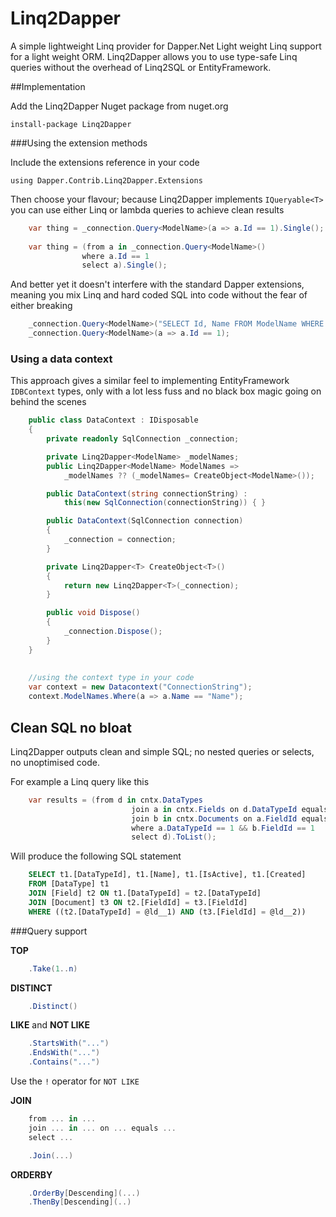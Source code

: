 # Linq2Dapper

A simple lightweight Linq provider for Dapper.Net
Light weight Linq support for a light weight ORM. Linq2Dapper allows you to use type-safe Linq queries without the overhead of Linq2SQL or EntityFramework.

##Implementation

Add the Linq2Dapper Nuget package from nuget.org

    install-package Linq2Dapper

###Using the extension methods

Include the extensions reference in your code

    using Dapper.Contrib.Linq2Dapper.Extensions

Then choose your flavour; because Linq2Dapper implements `IQueryable<T>` you can use either Linq or lambda queries to achieve clean results

```C#
    var thing = _connection.Query<ModelName>(a => a.Id == 1).Single();
    
    var thing = (from a in _connection.Query<ModelName>()
			    where a.Id == 1
			    select a).Single();
```

And better yet it doesn't interfere with the standard Dapper extensions, meaning you mix Linq and hard coded SQL into code without the fear of either breaking

```C#
    _connection.Query<ModelName>("SELECT Id, Name FROM ModelName WHERE Id = @Id", new { Id = 1});
    _connection.Query<ModelName>(a => a.Id == 1);
```


### Using a data context

This approach gives a similar feel to implementing EntityFramework `IDBContext` types, only with a lot less fuss and no black box magic going on behind the scenes

```C#
	public class DataContext : IDisposable
    {
        private readonly SqlConnection _connection;

        private Linq2Dapper<ModelName> _modelNames;
        public Linq2Dapper<ModelName> ModelNames => 
	        _modelNames ?? (_modelNames= CreateObject<ModelName>());

        public DataContext(string connectionString) : 
	        this(new SqlConnection(connectionString)) { }

        public DataContext(SqlConnection connection)
        {
            _connection = connection;
        }

        private Linq2Dapper<T> CreateObject<T>()
        {
            return new Linq2Dapper<T>(_connection);
        }

        public void Dispose()
        {
            _connection.Dispose();
        }
    }
    
    
    //using the context type in your code 
    var context = new Datacontext("ConnectionString");
    context.ModelNames.Where(a => a.Name == "Name");
```

## Clean SQL no bloat

Linq2Dapper outputs clean and simple SQL; no nested queries or selects, no unoptimised code.

For example a Linq query like this

```C#
    var results = (from d in cntx.DataTypes
                           join a in cntx.Fields on d.DataTypeId equals a.DataTypeId
                           join b in cntx.Documents on a.FieldId equals b.FieldId
                           where a.DataTypeId == 1 && b.FieldId == 1
                           select d).ToList();
```

Will produce the following SQL statement

```SQL
    SELECT t1.[DataTypeId], t1.[Name], t1.[IsActive], t1.[Created] 
    FROM [DataType] t1 
    JOIN [Field] t2 ON t1.[DataTypeId] = t2.[DataTypeId] 
    JOIN [Document] t3 ON t2.[FieldId] = t3.[FieldId] 
    WHERE ((t2.[DataTypeId] = @ld__1) AND (t3.[FieldId] = @ld__2))
```

###Query support

**TOP**

```C#
    .Take(1..n)
```

**DISTINCT**

```C#
    .Distinct()
```

**LIKE** and **NOT LIKE**

```C#
    .StartsWith("...")
    .EndsWith("...")
    .Contains("...")
```
Use the `!` operator for `NOT LIKE` 

**JOIN**

```C#
    from ... in ...
    join ... in ... on ... equals ...
    select ...

	.Join(...)
```

**ORDERBY**

```C#
    .OrderBy[Descending](...)
    .ThenBy[Descending](..)
```




